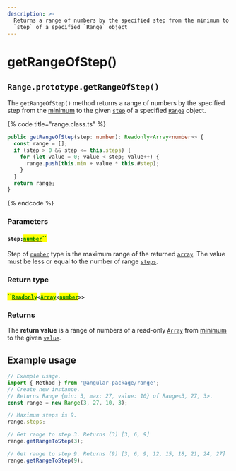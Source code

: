 ```yaml
---
description: >-
  Returns a range of numbers by the specified step from the minimum to the given
  `step` of a specified `Range` object
---
```


# getRangeOfStep()

## `Range.prototype.getRangeOfStep()`

The `getRangeOfStep()` method returns a range of numbers by the specified step from the [minimum](../properties/min.md#range.prototype.min) to the given [`step`](getrangeofstep.md#step-number) of a specified [`Range`](broken-reference) object.

{% code title="range.class.ts" %}
```typescript
public getRangeOfStep(step: number): Readonly<Array<number>> {
  const range = [];
  if (step > 0 && step <= this.steps) {
    for (let value = 0; value < step; value++) {
      range.push(this.min + value * this.#step);
    }
  }
  return range;
}
```
{% endcode %}

### Parameters

#### `step:`[<mark style="color:green;">`number`</mark>](https://www.typescriptlang.org/docs/handbook/basic-types.html#number)<mark style="color:green;">``</mark>

Step of [`number`](https://developer.mozilla.org/en-US/docs/Web/JavaScript/Reference/Global\_Objects/Number) type is the maximum range of the returned [`array`](https://developer.mozilla.org/en-US/docs/Web/JavaScript/Reference/Global\_Objects/Array). The value must be less or equal to the number of range [`steps`](../accessors/get-steps.md#range.prototype.steps).

### Return type

#### <mark style="color:green;">``</mark>[<mark style="color:green;">`Readonly`</mark>](https://www.typescriptlang.org/docs/handbook/utility-types.html#readonlytype)`<`[<mark style="color:green;">`Array`</mark>](https://www.typescriptlang.org/docs/handbook/2/everyday-types.html#arrays)`<`[<mark style="color:green;">`number`</mark>](https://www.typescriptlang.org/docs/handbook/basic-types.html#number)`>>`

### Returns

The **return value** is a range of numbers of a read-only [`Array`](https://developer.mozilla.org/en-US/docs/Web/JavaScript/Reference/Global\_Objects/Array) from [minimum](../properties/min.md#range.prototype.min) to the given [`value`](getrangeofstep.md#step-number).

## Example usage

```typescript
// Example usage.
import { Method } from '@angular-package/range';
// Create new instance.
// Returns Range {min: 3, max: 27, value: 10} of Range<3, 27, 3>.
const range = new Range(3, 27, 10, 3);

// Maximum steps is 9.
range.steps;

// Get range to step 3. Returns (3) [3, 6, 9]
range.getRangeToStep(3);

// Get range to step 9. Returns (9) [3, 6, 9, 12, 15, 18, 21, 24, 27]
range.getRangeToStep(9);
```
